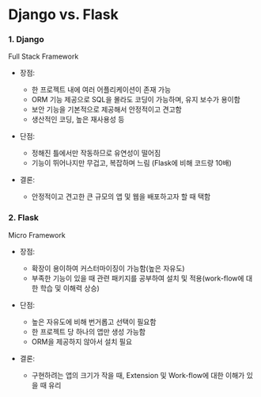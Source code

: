 # Django vs. Flask

### 1. Django

Full Stack Framework

- 장점:
  - 한 프로젝트 내에 여러 어플리케이션이 존재 가능
  - ORM 기능 제공으로 SQL을 몰라도 코딩이 가능하며, 유지 보수가 용이함
  - 보안 기능을 기본적으로 제공해서 안정적이고 견고함
  - 생산적인 코딩, 높은 재사용성 등



- 단점:
  - 정해진 틀에서만 작동하므로 유연성이 떨어짐
  - 기능이 뛰어나지만 무겁고, 복잡하며 느림 (Flask에 비해 코드량 10배)



- 결론:
  - 안정적이고 견고한 큰 규모의 앱 및 웹을 배포하고자 할 때 택함



### 2. Flask

Micro Framework

- 장점:
  - 확장이 용이하여 커스터마이징이 가능함(높은 자유도)
  - 부족한 기능이 있을 때 관련 패키지를 공부하여 설치 및 적용(work-flow에 대한 학습 및 이해력 상승)



- 단점:
  - 높은 자유도에 비해 번거롭고 선택이 필요함
  - 한 프로젝트 당 하나의 앱만 생성 가능함
  - ORM을 제공하지 않아서 설치 필요



- 결론:
  - 구현하려는 앱의 크기가 작을 때, Extension 및 Work-flow에 대한 이해가 있을 때 유리